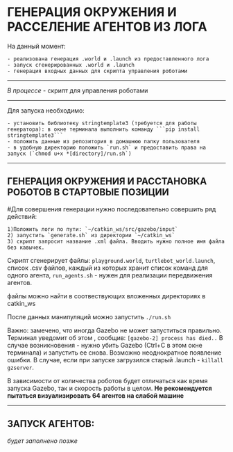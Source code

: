 **ГЕНЕРАЦИЯ ОКРУЖЕНИЯ И РАССЕЛЕНИЕ АГЕНТОВ ИЗ ЛОГА**
=====================================================================================================
На данный момент:

	- реализована генерация .world и .launch из предоставленного лога
	- запуск сгенерированных .world и .launch
	- генерация входных данных для скрипта управления роботами

***	

_В_ _процессе_ - скрипт для управления роботами

***

Для запуска необходимо:

	- установить библиотеку stringtemplate3 (требуется для работы генератора): в окне терминала выполнить команду ```pip install stringtemplate3```
	- положить данные из репозитория в домашнюю папку пользователя
	- в удобную директорию положить `run.sh` и предоставить права на запуск (`chmod u+x *[directory]/run.sh`)

***
	
**ГЕНЕРАЦИЯ ОКРУЖЕНИЯ И РАССТАНОВКА РОБОТОВ В СТАРТОВЫЕ ПОЗИЦИИ**
-----------------------------------------------------------------------------------------------------

#Для совершения генерации нужно последовательно совершить ряд действий:

	1)Положить логи по пути: `~/catkin_ws/src/gazebo/input`
	2) запустить `generate.sh` из директории `~/catkin_ws`
	3) скрипт запросит название .xml файла. Вводить нужно полное имя файла без кавычек. 

Скрипт сгенерирует файлы: `playground.world`, `turtlebot_world.launch`, список .csv файлов,
каждый из которых хранит список команд для одного агента, `run_agents.sh` - нужен для реализации передвижения агентов.

файлы можно найти в соотвествующих вложенных директориях в catkin_ws

После данных манипуляций можно запустить `./run.sh`

Важно: замечено, что иногда Gazebo не может запуститься правильно. Терминал уведомит об этом , сообщив: ```[gazebo-2] process has died..```
В случае возникновения - нужно убить Gazebo (Ctrl+C в этом окне терминала) и запустить ее снова. Возможно неоднократное появление ошибки. В случае, если при запуске загрузился старый .launch - `killall gzserver`.

В зависимости от количества роботов будет отличаться как время запуска Gazebo, так и скорость работы в целом.
**Не рекомендуется пытаться визуализировать 64 агентов на слабой машине**

***
**ЗАПУСК АГЕНТОВ:**
------------------------------------------------------------------------------------------------------

_будет_ _заполнено_ _позже_


